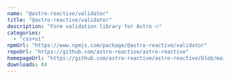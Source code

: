 ```yaml
---
name: "@astro-reactive/validator"
title: "@astro-reactive/validator"
description: "Form validation library for Astro 🔥"
categories:
  - "css+ui"
npmUrl: "https://www.npmjs.com/package/@astro-reactive/validator"
repoUrl: "https://github.com/astro-reactive/astro-reactive"
homepageUrl: "https://github.com/astro-reactive/astro-reactive/blob/main/packages/validator/README.md"
downloads: 84
---
```

